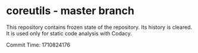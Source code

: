# coreutils - master branch

This repository contains frozen state of the repository.
Its history is cleared. It is used only for static code
analysis with Codacy.

Commit Time: 1710824176